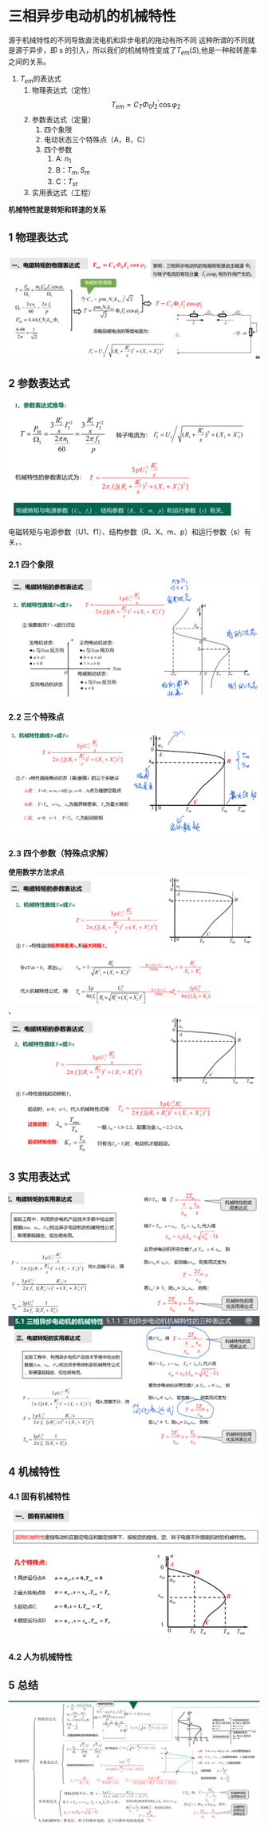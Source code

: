# 三相异步电动机的机械特性

源于机械特性的不同导致直流电机和异步电机的拖动有所不同
这种所谓的不同就是源于异步，即 s 的引入，所以我们的机械特性变成了$T_{em}(S)$,他是一种和转差率之间的关系。

1. $T_{em}$的表达式
   1. 物理表达式（定性）$$T_{em}=C_T\Phi_0I_2^{\prime}\cos\varphi_2$$
   2. 参数表达式（定量）
      1. 四个象限
      2. 电动状态三个特殊点（A，B，C）
      3. 四个参数
         1. A: $n_1$
         2. B：$T_m,S_m$
         3. C：$T_{st}$
   3. 实用表达式（工程）

**机械特性就是转矩和转速的关系**

## 1 物理表达式

![alt text](image.png)

## 2 参数表达式

![alt text](image-1.png)

电磁转矩与电源参数（U1、f1）、结构参数（R、X、m、p）和运行参数（s）有关。、

### 2.1 四个象限

![alt text](image-2.png)

### 2.2 三个特殊点

![alt text](image-3.png)

### 2.3 四个参数（特殊点求解）

**使用数学方法求点**
![alt text](image-4.png)、
![alt text](image-5.png)

## 3 实用表达式


![alt text](image-6.png)
![alt text](image-8.png)

## 4 机械特性

### 4.1 固有机械特性
![alt text](image-7.png)
### 4.2 人为机械特性

## 5 总结

![alt text](image-9.png)